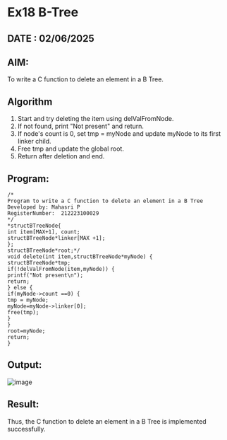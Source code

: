# Ex18 B-Tree
## DATE : 02/06/2025
## AIM:
To write a C function to delete an element in a B Tree.
## Algorithm
1. Start and try deleting the item using delValFromNode.
2. If not found, print "Not present" and return.
3. If node's count is 0, set tmp = myNode and update myNode to its first linker child.
4. Free tmp and update the global root.
5. Return after deletion and end.

## Program:
```
/*
Program to write a C function to delete an element in a B Tree
Developed by: Mahasri P
RegisterNumber:  212223100029
*/
*structBTreeNode{
int item[MAX+1], count;
structBTreeNode*linker[MAX +1];
};
structBTreeNode*root;*/
void delete(int item,structBTreeNode*myNode) {
structBTreeNode*tmp;
if(!delValFromNode(item,myNode)) {
printf("Not present\n");
return;
} else {
if(myNode->count ==0) {
tmp = myNode;
myNode=myNode->linker[0];
free(tmp);
}
}
root=myNode;
return;
}
```

## Output:

![image](https://github.com/user-attachments/assets/7c1a07ec-9992-4dda-8e46-03c28cfe9e41)


## Result:
Thus, the C function to delete an element in a B Tree is implemented successfully.

